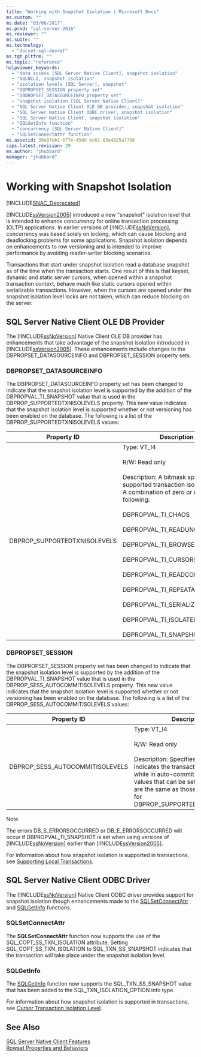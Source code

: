 ```yaml
---
title: "Working with Snapshot Isolation | Microsoft Docs"
ms.custom: ""
ms.date: "03/06/2017"
ms.prod: "sql-server-2016"
ms.reviewer: ""
ms.suite: ""
ms.technology: 
  - "docset-sql-devref"
ms.tgt_pltfrm: ""
ms.topic: "reference"
helpviewer_keywords: 
  - "data access [SQL Server Native Client], snapshot isolation"
  - "SQLNCLI, snapshot isolation"
  - "isolation levels [SQL Server], snapshot"
  - "DBPROPSET_SESSION property set"
  - "DBDROPSET_DATASOURCEINFO property set"
  - "snapshot isolation [SQL Server Native Client]"
  - "SQL Server Native Client OLE DB provider, snapshot isolation"
  - "SQL Server Native Client ODBC driver, snapshot isolation"
  - "SQL Server Native Client, snapshot isolation"
  - "SQLGetInfo function"
  - "concurrency [SQL Server Native Client]"
  - "SQLSetConnectAttr function"
ms.assetid: 39e87eb1-677e-45dd-bc61-83a4025a7756
caps.latest.revision: 29
ms.author: "jhubbard"
manager: "jhubbard"
---
```

# Working with Snapshot Isolation
[!INCLUDE[SNAC_Deprecated](../../../relational-databases/extended-stored-procedures-reference/includes/snac-deprecated.md)]

  [!INCLUDE[ssVersion2005](../../../analysis-services/data-mining/includes/ssversion2005-md.md)] introduced a new "snapshot" isolation level that is intended to enhance concurrency for online transaction processing (OLTP) applications. In earlier versions of [!INCLUDE[ssNoVersion](../../../advanced-analytics/r-services/includes/ssnoversion-md.md)], concurrency was based solely on locking, which can cause blocking and deadlocking problems for some applications. Snapshot isolation depends on enhancements to row versioning and is intended to improve performance by avoiding reader-writer blocking scenarios.  
  
 Transactions that start under snapshot isolation read a database snapshot as of the time when the transaction starts. One result of this is that keyset, dynamic and static server cursors, when opened within a snapshot transaction context, behave much like static cursors opened within serializable transactions. However, when the cursors are opened under the snapshot isolation level locks are not taken, which can reduce blocking on the server.  
  
## SQL Server Native Client OLE DB Provider  
 The [!INCLUDE[ssNoVersion](../../../advanced-analytics/r-services/includes/ssnoversion-md.md)] Native Client OLE DB provider has enhancements that take advantage of the snapshot isolation introduced in [!INCLUDE[ssVersion2005](../../../analysis-services/data-mining/includes/ssversion2005-md.md)]. These enhancements include changes to the DBPROPSET_DATASOURCEINFO and DBPROPSET_SESSION property sets.  
  
### DBPROPSET_DATASOURCEINFO  
 The DBPROPSET_DATASOURCEINFO property set has been changed to indicate that the snapshot isolation level is supported by the addition of the DBPROPVAL_TI_SNAPSHOT value that is used in the DBPROP_SUPPORTEDTXNISOLEVELS property. This new value indicates that the snapshot isolation level is supported whether or not versioning has been enabled on the database. The following is a list of the DBPROP_SUPPORTEDTXNISOLEVELS values:  
  
|Property ID|Description|  
|-----------------|-----------------|  
|DBPROP_SUPPORTEDTXNISOLEVELS|Type: VT_I4<br /><br /> R/W: Read only<br /><br /> Description: A bitmask specifying the supported transaction isolation levels. A combination of zero or more of the following:<br /><br /> DBPROPVAL_TI_CHAOS<br /><br /> DBPROPVAL_TI_READUNCOMMITTED<br /><br /> DBPROPVAL_TI_BROWSE<br /><br /> DBPROPVAL_TI_CURSORSTABILITY<br /><br /> DBPROPVAL_TI_READCOMMITTED<br /><br /> DBPROPVAL_TI_REPEATABLEREAD<br /><br /> DBPROPVAL_TI_SERIALIZABLE<br /><br /> DBPROPVAL_TI_ISOLATED<br /><br /> DBPROPVAL_TI_SNAPSHOT|  
  
### DBPROPSET_SESSION  
 The DBPROPSET_SESSION property set has been changed to indicate that the snapshot isolation level is supported by the addition of the DBPROPVAL_TI_SNAPSHOT value that is used in the DBPROP_SESS_AUTOCOMMITISOLEVELS property. This new value indicates that the snapshot isolation level is supported whether or not versioning has been enabled on the database. The following is a list of the DBPROP_SESS_AUTOCOMMITISOLEVELS values:  
  
|Property ID|Description|  
|-----------------|-----------------|  
|DBPROP_SESS_AUTOCOMMITISOLEVELS|Type: VT_I4<br /><br /> R/W: Read only<br /><br /> Description: Specifies a bitmask that indicates the transaction isolation level while in auto-commit mode. The values that can be set in this bitmask are the same as those that can be set for DBPROP_SUPPORTEDTXNISOLEVELS.|  
  
> [!NOTE]  
>  The errors DB_S_ERRORSOCCURRED or DB_E_ERRORSOCCURRED will occur if DBPROPVAL_TI_SNAPSHOT is set when using versions of [!INCLUDE[ssNoVersion](../../../advanced-analytics/r-services/includes/ssnoversion-md.md)] earlier than [!INCLUDE[ssVersion2005](../../../analysis-services/data-mining/includes/ssversion2005-md.md)].  
  
 For information about how snapshot isolation is supported in transactions, see [Supporting Local Transactions](../../../relational-databases/native-client-ole-db-transactions/supporting-local-transactions.md).  
  
## SQL Server Native Client ODBC Driver  
 The [!INCLUDE[ssNoVersion](../../../advanced-analytics/r-services/includes/ssnoversion-md.md)] Native Client ODBC driver provides support for snapshot isolation though enhancements made to the [SQLSetConnectAttr](../../../relational-databases/extended-stored-procedures-reference/sqlsetconnectattr.md) and [SQLGetInfo](../../../relational-databases/extended-stored-procedures-reference/sqlgetinfo.md) functions.  
  
### SQLSetConnectAttr  
 The **SQLSetConnectAttr** function now supports the use of the SQL_COPT_SS_TXN_ISOLATION attribute. Setting SQL_COPT_SS_TXN_ISOLATION to SQL_TXN_SS_SNAPSHOT indicates that the transaction will take place under the snapshot isolation level.  
  
### SQLGetInfo  
 The [SQLGetInfo](../../../relational-databases/extended-stored-procedures-reference/sqlgetinfo.md) function now supports the SQL_TXN_SS_SNAPSHOT value that has been added to the SQL_TXN_ISOLATION_OPTION info type.  
  
 For information about how snapshot isolation is supported in transactions, see [Cursor Transaction Isolation Level](../../../relational-databases/native-client-odbc-cursors/properties/cursor-transaction-isolation-level.md).  
  
## See Also  
 [SQL Server Native Client Features](../../../relational-databases/native-client/features/sql-server-native-client-features.md)   
 [Rowset Properties and Behaviors](../../../relational-databases/native-client-ole-db-rowsets/rowset-properties-and-behaviors.md)  
  
  